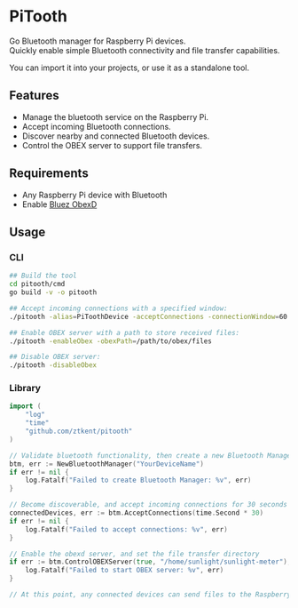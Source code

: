 # PiTooth
Go Bluetooth manager for Raspberry Pi devices.   
Quickly enable simple Bluetooth connectivity and file transfer capabilities.

You can import it into your projects, or use it as a standalone tool.

## Features
- Manage the bluetooth service on the Raspberry Pi.
- Accept incoming Bluetooth connections.
- Discover nearby and connected Bluetooth devices.
- Control the OBEX server to support file transfers.

## Requirements
- Any Raspberry Pi device with Bluetooth
- Enable [Bluez ObexD](https://github.com/bluez/bluez)

## Usage
### CLI
```bash
## Build the tool
cd pitooth/cmd
go build -v -o pitooth

## Accept incoming connections with a specified window:
./pitooth -alias=PiToothDevice -acceptConnections -connectionWindow=60 -log=debug

## Enable OBEX server with a path to store received files:
./pitooth -enableObex -obexPath=/path/to/obex/files

## Disable OBEX server:
./pitooth -disableObex
```

### Library
```go
import (
    "log"
    "time"
    "github.com/ztkent/pitooth"
)

// Validate bluetooth functionality, then create a new Bluetooth Manager
btm, err := NewBluetoothManager("YourDeviceName")
if err != nil {
    log.Fatalf("Failed to create Bluetooth Manager: %v", err)
} 

// Become discoverable, and accept incoming connections for 30 seconds
connectedDevices, err := btm.AcceptConnections(time.Second * 30)
if err != nil {
    log.Fatalf("Failed to accept connections: %v", err)
}

// Enable the obexd server, and set the file transfer directory
if err := btm.ControlOBEXServer(true, "/home/sunlight/sunlight-meter"); err != nil {
    log.Fatalf("Failed to start OBEX server: %v", err)
}

// At this point, any connected devices can send files to the Raspberry Pi.
```
